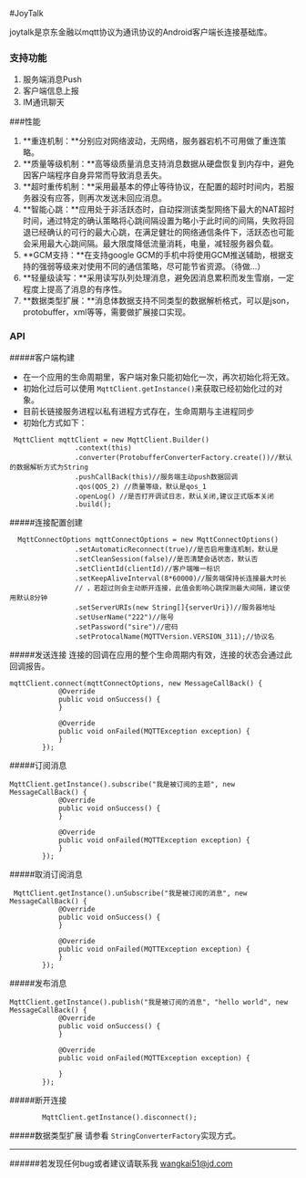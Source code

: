 #JoyTalk

joytalk是京东金融以mqtt协议为通讯协议的Android客户端长连接基础库。
### 支持功能
1. 服务端消息Push
2. 客户端信息上报
3. IM通讯聊天

###性能
1. **重连机制：**分别应对网络波动，无网络，服务器宕机不可用做了重连策略。
2. **质量等级机制：**高等级质量消息支持消息数据从硬盘恢复到内存中，避免因客户端程序自身异常而导致消息丢失。
3. **超时重传机制：**采用最基本的停止等待协议，在配置的超时时间内，若服务器没有应答，则再次发送未回应消息。
4. **智能心跳：**应用处于非活跃态时，自动探测该类型网络下最大的NAT超时时间，通过特定的确认策略将心跳间隔设置为略小于此时间的间隔，失败将回退已经确认的可行的最大心跳，在满足健壮的网络通信条件下，活跃态也可能会采用最大心跳间隔。最大限度降低流量消耗，电量，减轻服务器负载。
5. **GCM支持：**在支持google GCM的手机中将使用GCM推送辅助，根据支持的强弱等级来对使用不同的通信策略，尽可能节省资源。（待做...）
6. **轻量级读写：**采用读写队列处理消息，避免因消息累积而发生雪崩，一定程度上提高了消息的有序性。
7. **数据类型扩展：**消息体数据支持不同类型的数据解析格式，可以是json，protobuffer，xml等等，需要做扩展接口实现。


### API

#####客户端构建
* 在一个应用的生命周期里，客户端对象只能初始化一次，再次初始化将无效。
* 初始化过后可以使用 `MqttClient.getInstance()`来获取已经初始化过的对象。
* 目前长链接服务进程以私有进程方式存在，生命周期与主进程同步
* 初始化方式如下：

```
 MqttClient mqttClient = new MqttClient.Builder()
                .context(this)
                .converter(ProtobufferConverterFactory.create())//默认的数据解析方式为String
                .pushCallBack(this)//服务端主动push数据回调
                .qos(QOS_2) //质量等级，默认是qos_1
                .openLog() //是否打开调试日志，默认关闭,建议正式版本关闭
                .build();
```

#####连接配置创建
```
  MqttConnectOptions mqttConnectOptions = new MqttConnectOptions()
                .setAutomaticReconnect(true)//是否启用重连机制，默认是
                .setCleanSession(false)//是否清楚会话状态，默认否
                .setClientId(clientId)//客户端唯一标识
                .setKeepAliveInterval(8*60000)//服务端保持长连接最大时长
                // ，若超过则会主动断开连接，此值会影响心跳探测最大间隔，建议使用默认8分钟
                .setServerURIs(new String[]{serverUri})//服务器地址
                .setUserName("222")//账号
                .setPassword("sire")//密码
                .setProtocalName(MQTTVersion.VERSION_311);//协议名
```
#####发送连接
连接的回调在应用的整个生命周期内有效，连接的状态会通过此回调报告。

```
mqttClient.connect(mqttConnectOptions, new MessageCallBack() {
            @Override
            public void onSuccess() {
            }

            @Override
            public void onFailed(MQTTException exception) {
            }
        });
```
#####订阅消息
```
MqttClient.getInstance().subscribe("我是被订阅的主题", new MessageCallBack() {
            @Override
            public void onSuccess() {
            }

            @Override
            public void onFailed(MQTTException exception) {
            }
        });
```
#####取消订阅消息
```
 MqttClient.getInstance().unSubscribe("我是被订阅的消息", new MessageCallBack() {
            @Override
            public void onSuccess() {
            }

            @Override
            public void onFailed(MQTTException exception) {
            }
        });
```
#####发布消息
```
MqttClient.getInstance().publish("我是被订阅的消息", "hello world", new MessageCallBack() {
            @Override
            public void onSuccess() {
            }

            @Override
            public void onFailed(MQTTException exception) {

            }
        });
```
#####断开连接
```
        MqttClient.getInstance().disconnect();
```
#####数据类型扩展
请参看 `StringConverterFactory`实现方式。   
    
    
    
---------------  
######若发现任何bug或者建议请联系我 <wangkai51@jd.com>
     
                
                
